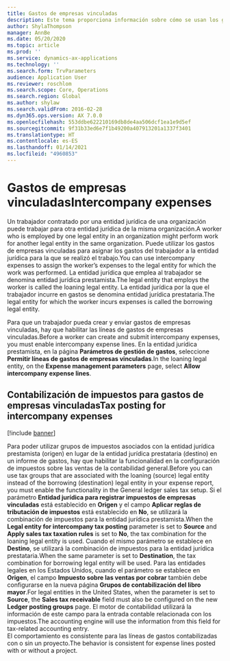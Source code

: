 ```yaml
---
title: Gastos de empresas vinculadas
description: Este tema proporciona información sobre cómo se usan los gastos de empresas vinculadas para asignar los gastos del trabajador a la entidad jurídica para la que se realizó el trabajo.
author: ShylaThompson
manager: AnnBe
ms.date: 05/20/2020
ms.topic: article
ms.prod: ''
ms.service: dynamics-ax-applications
ms.technology: ''
ms.search.form: TrvParameters
audience: Application User
ms.reviewer: roschlom
ms.search.scope: Core, Operations
ms.search.region: Global
ms.author: shylaw
ms.search.validFrom: 2016-02-28
ms.dyn365.ops.version: AX 7.0.0
ms.openlocfilehash: 553ddbe622210169db8de4aa506dcf1ea1e9d5ef
ms.sourcegitcommit: 9f31b33ed6e7f1b49200a407913201a1337f3401
ms.translationtype: HT
ms.contentlocale: es-ES
ms.lasthandoff: 01/14/2021
ms.locfileid: "4960853"
---
```

# <a name="intercompany-expenses"></a><span data-ttu-id="9c730-103">Gastos de empresas vinculadas</span><span class="sxs-lookup"><span data-stu-id="9c730-103">Intercompany expenses</span></span>

<span data-ttu-id="9c730-104">Un trabajador contratado por una entidad jurídica de una organización puede trabajar para otra entidad jurídica de la misma organización.</span><span class="sxs-lookup"><span data-stu-id="9c730-104">A worker who is employed by one legal entity in an organization might perform work for another legal entity in the same organization.</span></span> <span data-ttu-id="9c730-105">Puede utilizar los gastos de empresas vinculadas para asignar los gastos del trabajador a la entidad jurídica para la que se realizó el trabajo.</span><span class="sxs-lookup"><span data-stu-id="9c730-105">You can use intercompany expenses to assign the worker’s expenses to the legal entity for which the  work was performed.</span></span> <span data-ttu-id="9c730-106">La entidad jurídica que emplea al trabajador se denomina entidad jurídica prestamista.</span><span class="sxs-lookup"><span data-stu-id="9c730-106">The legal entity that employs the worker is called the loaning legal entity.</span></span> <span data-ttu-id="9c730-107">La entidad jurídica por la que el trabajador incurre en gastos se denomina entidad jurídica prestataria.</span><span class="sxs-lookup"><span data-stu-id="9c730-107">The legal entity for which the worker incurs expenses is called the borrowing legal entity.</span></span> 

<span data-ttu-id="9c730-108">Para que un trabajador pueda crear y enviar gastos de empresas vinculadas, hay que habilitar las líneas de gastos de empresas vinculadas.</span><span class="sxs-lookup"><span data-stu-id="9c730-108">Before a worker can create and submit intercompany expenses, you must enable intercompany expense lines.</span></span> <span data-ttu-id="9c730-109">En la entidad jurídica prestamista, en la página **Parámetros de gestión de gastos**, seleccione **Permitir líneas de gastos de empresas vinculadas**.</span><span class="sxs-lookup"><span data-stu-id="9c730-109">In the loaning legal entity, on the **Expense management parameters** page, select **Allow intercompany expense lines**.</span></span> 

## <a name="tax-posting-for-intercompany-expenses"></a><span data-ttu-id="9c730-110">Contabilización de impuestos para gastos de empresas vinculadas</span><span class="sxs-lookup"><span data-stu-id="9c730-110">Tax posting for intercompany expenses</span></span>

[!include [banner](../includes/banner.md)]

<span data-ttu-id="9c730-111">Para poder utilizar grupos de impuestos asociados con la entidad jurídica prestamista (origen) en lugar de la entidad jurídica prestataria (destino) en un informe de gastos, hay que habilitar la funcionalidad en la configuración de impuestos sobre las ventas de la contabilidad general.</span><span class="sxs-lookup"><span data-stu-id="9c730-111">Before you can use tax groups that are associated with the loaning (source) legal entity instead of the borrowing (destination) legal entity in your expense report, you must enable the functionality in the General ledger sales tax setup.</span></span> <span data-ttu-id="9c730-112">Si el parámetro **Entidad jurídica para registrar impuestos de empresas vinculadas** está establecido en **Origen** y el campo **Aplicar reglas de tributación de impuestos** está establecido en **No**, se utilizará la combinación de impuestos para la entidad jurídica prestamista.</span><span class="sxs-lookup"><span data-stu-id="9c730-112">When the **Legal entity for intercompany tax posting** parameter is set to **Source** and **Apply sales tax taxation rules** is set to **No**, the tax combination for the loaning legal entity is used.</span></span> <span data-ttu-id="9c730-113">Cuando el mismo parámetro se establece en **Destino**, se utilizará la combinación de impuestos para la entidad jurídica prestataria.</span><span class="sxs-lookup"><span data-stu-id="9c730-113">When the same parameter is set to **Destination**, the tax combination for borrowing legal entity will be used.</span></span> <span data-ttu-id="9c730-114">Para las entidades legales en los Estados Unidos, cuando el parámetro se establece en **Origen**, el campo **Impuesto sobre las ventas por cobrar** también debe configurarse en la nueva página **Grupos de contabilización del libro mayor**.</span><span class="sxs-lookup"><span data-stu-id="9c730-114">For legal entities in the United States, when the parameter is set to **Source**, the **Sales tax receivable** field must also be configured on the new **Ledger posting groups** page.</span></span> <span data-ttu-id="9c730-115">El motor de contabilidad utilizará la información de este campo para la entrada contable relacionada con los impuestos.</span><span class="sxs-lookup"><span data-stu-id="9c730-115">The accounting engine will use the information from this field for tax-related accounting entry.</span></span>   
<span data-ttu-id="9c730-116">El comportamiento es consistente para las líneas de gastos contabilizadas con o sin un proyecto.</span><span class="sxs-lookup"><span data-stu-id="9c730-116">The behavior is consistent for expense lines posted with or without a project.</span></span>  
